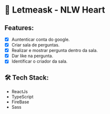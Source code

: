 # 🚧 Letmeask - NLW Heart

## Features:

- [x] Auntenticar conta do google.
- [x] Criar sala de perguntas.
- [x] Realizar e mostrar pergunta dentro da sala.
- [x] Dar like na pergunta.
- [x] Identificar o criador da sala.

## 🛠️ Tech Stack:

- ReactJs
- TypeScript
- FireBase
- Sass
